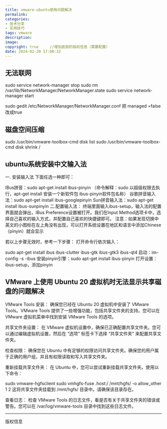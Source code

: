 ```yaml
---
title: vmware-ubuntu使用问题解决
permalink: 
categories: 
- 技术分享
- 实用技巧
tags: vmware
description: 
image: 
copyright: true     //增加底部的版权信息（需要配置）
date: 2024-02-20 17:00:32
---
```



## 无法联网
sudo service network-manager stop
sudo rm /var/lib/NetworkManager/NetworkManager.state
sudo service network-manager start

sudo gedit /etc/NetworkManager/NetworkManager.conf
把 managed =false改成true

## 磁盘空间压缩

sudo /usr/bin/vmware-toolbox-cmd disk list
sudo /usr/bin/vmware-toolbox-cmd disk shrink /


## ubuntu系统安装中文输入法
一. 安装输入法
下面任选一种即可：

IBus拼音：sudo apt-get install ibus-pinyin （命令解释：sudo 以超级权限去执行，apt-get install 安装一个新软件包 ibus-pinyin软件包名称）
谷歌拼音输入法：sudo apt-get install ibus-googlepinyin
Sun拼音输入法：sudo apt-get install ibus-sunpinyin
二.配置输入法：
终端里面输入ibus-setup，输入法的配置界面就会弹出，IBus Preference设置被打开。我们在Input Method选项卡中，选择自己喜欢的输入方式，并配置自己喜欢的快捷键即可。
注意：如果发现切换中英文的小图标在左上角没有出现，可以打开系统设置在地区和语言中添加Chinese（pinyin）就会显示


若以上步骤无效时，参考一下步骤：
打开命令行依次输入：

sudo apt-get install ibus ibus-clutter ibus-gtk ibus-gtk3 ibus-qt4
启动：im-config -s -ibus
安装pinyin引擎：sudo apt-get install ibus-pinyin
打开设置：ibus-setup，添加pinyin

## VMware 上使用 Ubuntu 20 虚拟机时无法显示共享磁盘的问题解决

VMware Tools 安装： 确保您已经在 Ubuntu 20 虚拟机中安装了 VMware Tools。VMware Tools 提供了一些增强功能，包括共享文件夹的支持。您可以在 VMware 虚拟机菜单中找到安装 VMware Tools 的选项。

共享文件夹设置： 在 VMware 虚拟机设置中，确保已正确配置共享文件夹。您可以通过编辑虚拟机设置，然后在 “选项” 标签卡下选择 “共享文件夹” 来配置共享文件夹。

检查权限： 确保您在 Ubuntu 中有足够的权限访问共享文件夹。确保您的用户属于正确的用户组，并且有权限读取和写入共享文件夹。

重新挂载共享文件夹： 在 Ubuntu 中，您可以尝试重新挂载共享文件夹。使用以下命令：

sudo vmware-hgfsclient
sudo vmhgfs-fuse .host:/ /mnt/hgfs/ -o allow_other
1
2
这将共享文件夹挂载到 /mnt/hgfs/ 目录中。请确保该目录存在。

查看日志： 检查 VMware Tools 的日志文件，看是否有关于共享文件夹的错误或警告。您可以在 /var/log/vmware-tools 目录中找到这些日志文件。

<hr />
版权信息
